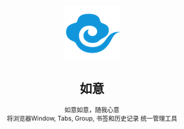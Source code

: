 <div align="center">
  <img src="public/ruyi-128.png" alt="logo"/>
  <h1>如意</h1>
  <div>如意如意，随我心意</div>
  <div>将浏览器Window, Tabs, Group, 书签和历史记录 统一管理工具</div>
</div>
